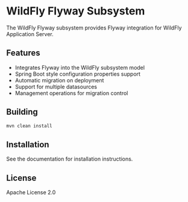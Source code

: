 # WildFly Flyway Subsystem

The WildFly Flyway subsystem provides Flyway integration for WildFly Application Server.

## Features

* Integrates Flyway into the WildFly subsystem model
* Spring Boot style configuration properties support
* Automatic migration on deployment
* Support for multiple datasources
* Management operations for migration control

## Building

```bash
mvn clean install
```

## Installation

See the documentation for installation instructions.

## License

Apache License 2.0